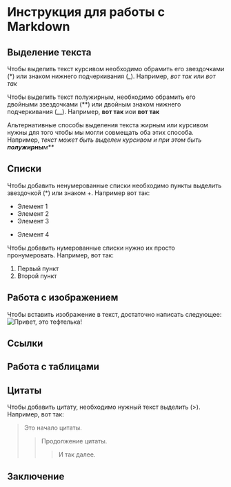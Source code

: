 # Инструкция для работы с Markdown

## Выделение текста

Чтобы выделить текст курсивом необходимо обрамить его звездочками (*) или знаком нижнего подчеркивания (_). Например, *вот так* или _вот так_

Чтобы выделить текст полужирным, необходимо обрамить его двойными звездочками (**) или двойным знаком нижнего подчеркивания (__). Например, **вот так** иои __вот так__

Альтернативные способы выделения текста жирным или курсивом нужны для того чтобы мы могли совмещать оба этих способа. Например,  _текст может быть выделен курсивом и при этом быть **полужирны**м**_

## Списки

Чтобы добавить ненумерованные списки необходимо пункты выделить звездочкой (*) или знаком +. Например вот так:
* Элемент 1
* Элемент 2
* Элемент 3
+ Элемент 4

Чтобы добавить нумерованные списки нужно их просто пронумеровать. Например, вот так:
1. Первый пункт
2. Второй пункт

## Работа с изображением

Чтобы вставить изображение в текст, достаточно написать следующее:
![Привет, это тефтелька!](Cat_images.jpg)

## Ссылки

## Работа с таблицами

## Цитаты

Чтобы добавить цитату, необходимо нужный текст выделить (>). Например, вот так:
> Это начало цитаты.
>> Продолжение цитаты.
>>> И так далее.

## Заключение